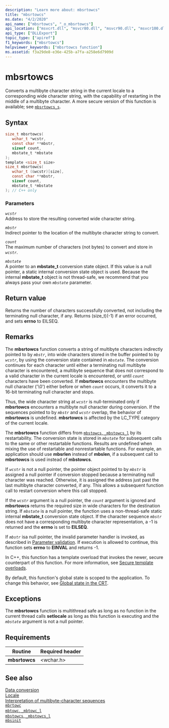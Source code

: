 ```yaml
---
description: "Learn more about: mbsrtowcs"
title: "mbsrtowcs"
ms.date: "4/2/2020"
api_name: ["mbsrtowcs", "_o_mbsrtowcs"]
api_location: ["msvcrt.dll", "msvcr80.dll", "msvcr90.dll", "msvcr100.dll", "msvcr100_clr0400.dll", "msvcr110.dll", "msvcr110_clr0400.dll", "msvcr120.dll", "msvcr120_clr0400.dll", "ucrtbase.dll", "api-ms-win-crt-convert-l1-1-0.dll", "api-ms-win-crt-private-l1-1-0.dll"]
api_type: ["DLLExport"]
topic_type: ["apiref"]
f1_keywords: ["mbsrtowcs"]
helpviewer_keywords: ["mbsrtowcs function"]
ms.assetid: f3a29de8-e36e-425b-a7fa-a258e6d7909d
---
```

# mbsrtowcs

Converts a multibyte character string in the current locale to a corresponding wide character string, with the capability of restarting in the middle of a multibyte character. A more secure version of this function is available; see [`mbsrtowcs_s`](mbsrtowcs-s.md).

## Syntax

```C
size_t mbsrtowcs(
   wchar_t *wcstr,
   const char **mbstr,
   sizeof count,
   mbstate_t *mbstate
);
template <size_t size>
size_t mbsrtowcs(
   wchar_t (&wcstr)[size],
   const char **mbstr,
   sizeof count,
   mbstate_t *mbstate
); // C++ only
```

### Parameters

*`wcstr`*\
Address to store the resulting converted wide character string.

*`mbstr`*\
Indirect pointer to the location of the multibyte character string to convert.

*`count`*\
The maximum number of characters (not bytes) to convert and store in *`wcstr`*.

*`mbstate`*\
A pointer to an **mbstate_t** conversion state object. If this value is a null pointer, a static internal conversion state object is used. Because the internal **mbstate_t** object is not thread-safe, we recommend that you always pass your own *`mbstate`* parameter.

## Return value

Returns the number of characters successfully converted, not including the terminating null character, if any. Returns (size_t)(-1) if an error occurred, and sets **errno** to EILSEQ.

## Remarks

The **mbsrtowcs** function converts a string of multibyte characters indirectly pointed to by *`mbstr`*, into wide characters stored in the buffer pointed to by *`wcstr`*, by using the conversion state contained in *`mbstate`*. The conversion continues for each character until either a terminating null multibyte character is encountered, a multibyte sequence that does not correspond to a valid character in the current locale is encountered, or until *`count`* characters have been converted. If **mbsrtowcs** encounters the multibyte null character ('\0') either before or when *`count`* occurs, it converts it to a 16-bit terminating null character and stops.

Thus, the wide character string at *`wcstr`* is null-terminated only if **mbsrtowcs** encounters a multibyte null character during conversion. If the sequences pointed to by *`mbstr`* and *`wcstr`* overlap, the behavior of **mbsrtowcs** is undefined. **mbsrtowcs** is affected by the LC_TYPE category of the current locale.

The **mbsrtowcs** function differs from [`mbstowcs`, `_mbstowcs_l`](mbstowcs-mbstowcs-l.md) by its restartability. The conversion state is stored in *`mbstate`* for subsequent calls to the same or other restartable functions. Results are undefined when mixing the use of restartable and nonrestartable functions.  For example, an application should use **mbsrlen** instead of **mbslen**, if a subsequent call to **mbsrtowcs** is used instead of **mbstowcs**.

If *`wcstr`* is not a null pointer, the pointer object pointed to by *`mbstr`* is assigned a null pointer if conversion stopped because a terminating null character was reached. Otherwise, it is assigned the address just past the last multibyte character converted, if any. This allows a subsequent function call to restart conversion where this call stopped.

If the *`wcstr`* argument is a null pointer, the *`count`* argument is ignored and **mbsrtowcs** returns the required size in wide characters for the destination string. If *`mbstate`* is a null pointer, the function uses a non-thread-safe static internal **mbstate_t** conversion state object. If the character sequence *`mbstr`* does not have a corresponding multibyte character representation, a -1 is returned and the **errno** is set to **EILSEQ**.

If *`mbstr`* isa null pointer, the invalid parameter handler is invoked, as described in [Parameter validation](../parameter-validation.md). If execution is allowed to continue, this function sets **errno** to **EINVAL** and returns -1.

In C++, this function has a template overload that invokes the newer, secure counterpart of this function. For more information, see [Secure template overloads](../secure-template-overloads.md).

By default, this function's global state is scoped to the application. To change this behavior, see [Global state in the CRT](../global-state.md).

## Exceptions

The **mbsrtowcs** function is multithread safe as long as no function in the current thread calls **setlocale** as long as this function is executing and the *`mbstate`* argument is not a null pointer.

## Requirements

|Routine|Required header|
|-------------|---------------------|
|**mbsrtowcs**|\<wchar.h>|

## See also

[Data conversion](../data-conversion.md)\
[Locale](../locale.md)\
[Interpretation of multibyte-character sequences](../interpretation-of-multibyte-character-sequences.md)\
[`mbrtowc`](mbrtowc.md)\
[`mbtowc`, `_mbtowc_l`](mbtowc-mbtowc-l.md)\
[`mbstowcs`, `_mbstowcs_l`](mbstowcs-mbstowcs-l.md)\
[`mbsinit`](mbsinit.md)
